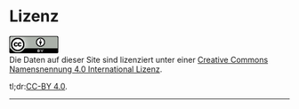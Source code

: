 # Lizenz

![CC-BY 4.0](../assets/cc-by_88x31.png)  
Die Daten auf dieser Site sind lizenziert unter einer
[Creative Commons Namensnennung 4.0 International Lizenz](https://creativecommons.org/licenses/by/4.0/).

tl;dr:[CC-BY 4.0](https://tldrlegal.com/license/creative-commons-attribution-4.0-international-(cc-by-4)).

---

